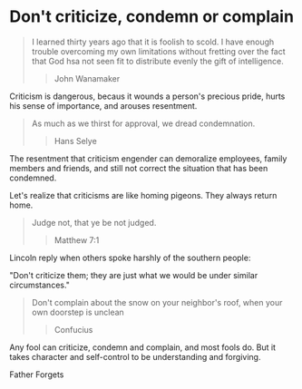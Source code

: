 # Don't criticize, condemn or complain

> I learned thirty years ago that it is foolish to scold. I have enough trouble overcoming my own limitations without fretting over the fact that God hsa not seen fit to distribute evenly the gift of intelligence.
>
>> John Wanamaker

Criticism is dangerous, becaus it wounds a person's precious pride, hurts his sense of importance, and arouses resentment.

> As much as we thirst for approval, we dread condemnation.
>
>> Hans Selye

The resentment that criticism engender can demoralize employees, family members and friends, and still not correct the situation that has been condemned.

Let's realize that criticisms are like homing pigeons. They always return home.

> Judge not, that ye be not judged.
>
>> Matthew 7:1

Lincoln reply when others spoke harshly of the southern people:

"Don't criticize them; they are just what we would be under similar circumstances."

> Don't complain about the snow on your neighbor's roof, when your own doorstep is unclean
>
>> Confucius

Any fool can criticize, condemn and complain, and most fools do. But it takes character and self-control to be understanding and forgiving.

Father Forgets

